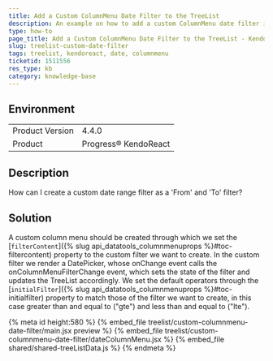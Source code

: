 ```yaml
---
title: Add a Custom ColumnMenu Date Filter to the TreeList
description: An example on how to add a custom ColumnMenu date filter in the KendoReact TreeList.
type: how-to
page_title: Add a Custom ColumnMenu Date Filter to the TreeList - KendoReact TreeList
slug: treelist-custom-date-filter
tags: treelist, kendoreact, date, columnmenu
ticketid: 1511556
res_type: kb
category: knowledge-base
---
```


## Environment

<table>
    <tbody>
	    <tr>
	    	<td>Product Version</td>
	    	<td>4.4.0</td>
	    </tr>
	    <tr>
	    	<td>Product</td>
	    	<td>Progress® KendoReact</td>
	    </tr>
    </tbody>
</table>

## Description

How can I create a custom date range filter as a 'From' and 'To' filter?

## Solution

A custom column menu should be created through which we set the [`filterContent`]({% slug api_datatools_columnmenuprops %}#toc-filtercontent) property to the custom filter we want to create. In the custom filter we render a DatePicker, whose onChange event calls the onColumnMenuFilterChange event, which sets the state of the filter and updates the TreeList accordingly.
We set the default operators through the [`initialFilter`]({% slug api_datatools_columnmenuprops %}#toc-initialfilter) property to match those of the filter we want to create, in this case greater than and equal to ("gte") and less than and equal to ("lte").

{% meta id height:580 %}
{% embed_file treelist/custom-columnmenu-date-filter/main.jsx preview %}
{% embed_file treelist/custom-columnmenu-date-filter/dateColumnMenu.jsx %}
{% embed_file shared/shared-treeListData.js %}
{% endmeta %}
